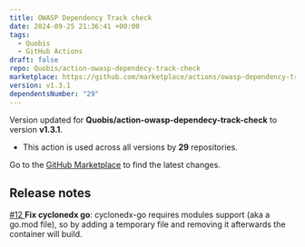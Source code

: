 ```yaml
---
title: OWASP Dependency Track check
date: 2024-09-25 21:36:41 +00:00
tags:
  - Quobis
  - GitHub Actions
draft: false
repo: Quobis/action-owasp-dependecy-track-check
marketplace: https://github.com/marketplace/actions/owasp-dependency-track-check
version: v1.3.1
dependentsNumber: "29"
---
```



Version updated for **Quobis/action-owasp-dependecy-track-check** to version **v1.3.1**.
- This action is used across all versions by **29** repositories.

Go to the [GitHub Marketplace](https://github.com/marketplace/actions/owasp-dependency-track-check) to find the latest changes.

## Release notes

[#12 ](https://github.com/Quobis/action-owasp-dependecy-track-check/issues/12) **Fix cyclonedx go**:
 cyclonedx-go requires modules support (aka a go.mod file), so by adding a temporary file and removing it afterwards the container will build.
